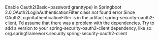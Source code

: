 Enable Oauth2(Basic+password granttype) in Springboot 2.0,OAuth2LoginAuthenticationFilter class not found error
Since OAuth2LoginAuthenticationFilter is in the artifact spring-security-oauth2-client, I'd assume that there was a problem with the dependencies.
Try to add a version to your spring-security-oauth2-client dependency, like so:
    <dependency>
        <groupId>org.springframework.security</groupId>
        <artifactId>spring-security-oauth2-client</artifactId>
    </dependency>
